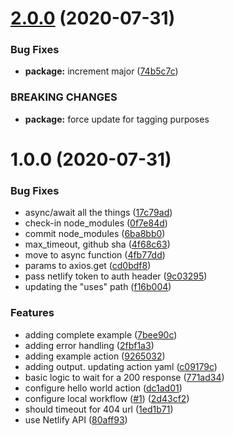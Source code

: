 # [2.0.0](https://github.com/kamranayub/wait-for-netlify-action/compare/v1.0.0...v2.0.0) (2020-07-31)


### Bug Fixes

* **package:** increment major ([74b5c7c](https://github.com/kamranayub/wait-for-netlify-action/commit/74b5c7c05fcce2bc318bb95067948fb4797c8b6b))


### BREAKING CHANGES

* **package:** force update for tagging purposes

# 1.0.0 (2020-07-31)


### Bug Fixes

* async/await all the things ([17c79ad](https://github.com/kamranayub/wait-for-netlify-action/commit/17c79ad645470ec3b7e3227a8bb6ce7fc005e14d))
* check-in node_modules ([0f7e84d](https://github.com/kamranayub/wait-for-netlify-action/commit/0f7e84d74c9d4346904ef37138426a7f5d8ec88c))
* commit node_modules ([6ba8bb0](https://github.com/kamranayub/wait-for-netlify-action/commit/6ba8bb03164465254043207015218519359ad088))
* max_timeout, github sha ([4f68c63](https://github.com/kamranayub/wait-for-netlify-action/commit/4f68c63fc14e989b504b6b3bc4635f276b3767d0))
* move to async function ([4fb77dd](https://github.com/kamranayub/wait-for-netlify-action/commit/4fb77dd38734cf7567c10ec9ed3768ab31e2d148))
* params to axios.get ([cd0bdf8](https://github.com/kamranayub/wait-for-netlify-action/commit/cd0bdf80eb7de68410cc00681781c733f2d8206a))
* pass netlify token to auth header ([9c03295](https://github.com/kamranayub/wait-for-netlify-action/commit/9c03295155a77476b56550255cbeafabba3d222a))
* updating the "uses" path ([f16b004](https://github.com/kamranayub/wait-for-netlify-action/commit/f16b004f304dd3dbe6a83ff81f5fe47a91a389f4))


### Features

* adding complete example ([7bee90c](https://github.com/kamranayub/wait-for-netlify-action/commit/7bee90c1b2cdf840ea7b59845992af5be171e6e5))
* adding error handling ([2fbf1a3](https://github.com/kamranayub/wait-for-netlify-action/commit/2fbf1a3050c92c8e6c5e15a3fc0459ebdeeaa9fe))
* adding example action ([9265032](https://github.com/kamranayub/wait-for-netlify-action/commit/9265032bccf41044d1992e514959e7156670e001))
* adding output. updating action yaml ([c09179c](https://github.com/kamranayub/wait-for-netlify-action/commit/c09179c52e7d2a9429da180b9b38ecf06db47065))
* basic logic to wait for a 200 response ([771ad34](https://github.com/kamranayub/wait-for-netlify-action/commit/771ad349cac19486730ee3f3337ca6640ddcb30a))
* configure hello world action ([dc1ad01](https://github.com/kamranayub/wait-for-netlify-action/commit/dc1ad01b9085dd61303746fd6c2eb42d660fb578))
* configure local workflow ([#1](https://github.com/kamranayub/wait-for-netlify-action/issues/1)) ([2d43cf2](https://github.com/kamranayub/wait-for-netlify-action/commit/2d43cf2d348037c32c3c336f216959c9b866ef4e))
* should timeout for 404 url ([1ed1b71](https://github.com/kamranayub/wait-for-netlify-action/commit/1ed1b711aabb3d8a2c933175f29f47a45a2b7ed1))
* use Netlify API ([80aff93](https://github.com/kamranayub/wait-for-netlify-action/commit/80aff936c285354a0dadc2ea4326141bc01474e1))
